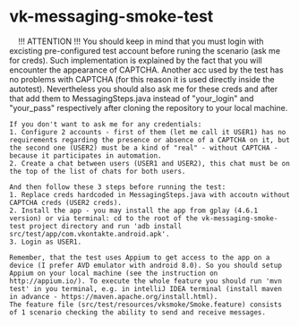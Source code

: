 # vk-messaging-smoke-test
    !!! ATTENTION !!! You should keep in mind that you must login with excisting pre-configured test account before runing the scenario (ask me for creds). Such implementation is explained by the fact that you will encounter the appearance of CAPTCHA. 
    Another acc used by the test has no problems with CAPTCHA (for this reason it is used directly inside the autotest). Nevertheless you should also ask me for these creds and after that add them to MessagingSteps.java instead of "your_login" and "your_pass" respectively after cloning the repository to your local machine.
    
    If you don't want to ask me for any credentials:
    1. Configure 2 accounts - first of them (let me call it USER1) has no requirements regarding the presence or absence of a CAPTCHA on it, but the second one (USER2) must be a kind of "real" - without CAPTCHA - because it participates in automation.
    2. Create a chat between users (USER1 and USER2), this chat must be on the top of the list of chats for both users.
    
    And then follow these 3 steps before running the test:
    1. Replace creds hardcoded in MessagingSteps.java with accoutn without CAPTCHA creds (USER2 creds).
    2. Install the app - you may install the app from gplay (4.6.1 version) or via terminal: cd to the root of the vk-messaging-smoke-test project directory and run 'adb install src/test/app/com.vkontakte.android.apk'.
    3. Login as USER1.
    
    Remember, that the test uses Appium to get access to the app on a device (I prefer AVD emulator with android 8.0). So you should setup Appium on your local machine (see the instruction on http://appium.io/). To execute the whole feature you should run 'mvn test' in you terminal, e.g. in intelliJ IDEA terminal (install maven in advance - https://maven.apache.org/install.html).
    The feature file (src/test/resources/vksmoke/Smoke.feature) consists of 1 scenario checking the ability to send and receive messages.
